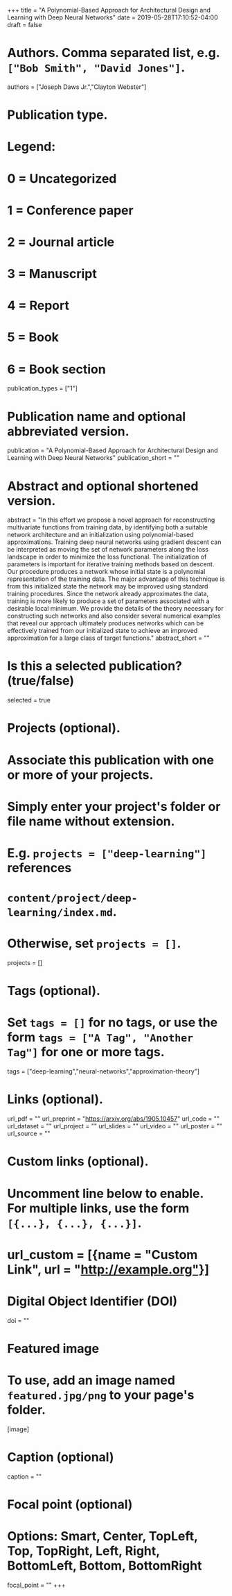 +++
title = "A Polynomial-Based Approach for Architectural Design and Learning with Deep Neural Networks"
date = 2019-05-28T17:10:52-04:00
draft = false

# Authors. Comma separated list, e.g. `["Bob Smith", "David Jones"]`.
authors = ["Joseph Daws Jr.","Clayton Webster"]

# Publication type.
# Legend:
# 0 = Uncategorized
# 1 = Conference paper
# 2 = Journal article
# 3 = Manuscript
# 4 = Report
# 5 = Book
# 6 = Book section
publication_types = ["1"]

# Publication name and optional abbreviated version.
publication = "A Polynomial-Based Approach for Architectural Design and Learning with Deep Neural Networks"
publication_short = ""

# Abstract and optional shortened version.
abstract = "In this effort we propose a novel approach for reconstructing multivariate functions from training data, by identifying both a suitable network architecture and an initialization using polynomial-based approximations. Training deep neural networks using gradient descent can be interpreted as moving the set of network parameters along the loss landscape in order to minimize the loss functional. The initialization of parameters is important for iterative training methods based on descent. Our procedure produces a network whose initial state is a polynomial representation of the training data. The major advantage of this technique is from this initialized state the network may be improved using standard training procedures. Since the network already approximates the data, training is more likely to produce a set of parameters associated with a desirable local minimum. We provide the details of the theory necessary for constructing such networks and also consider several numerical examples that reveal our approach ultimately produces networks which can be effectively trained from our initialized state to achieve an improved approximation for a large class of target functions."
abstract_short = ""

# Is this a selected publication? (true/false)
selected = true

# Projects (optional).
#   Associate this publication with one or more of your projects.
#   Simply enter your project's folder or file name without extension.
#   E.g. `projects = ["deep-learning"]` references 
#   `content/project/deep-learning/index.md`.
#   Otherwise, set `projects = []`.
projects = []

# Tags (optional).
#   Set `tags = []` for no tags, or use the form `tags = ["A Tag", "Another Tag"]` for one or more tags.
tags = ["deep-learning","neural-networks","approximation-theory"]

# Links (optional).
url_pdf = ""
url_preprint = "https://arxiv.org/abs/1905.10457"
url_code = ""
url_dataset = ""
url_project = ""
url_slides = ""
url_video = ""
url_poster = ""
url_source = ""

# Custom links (optional).
#   Uncomment line below to enable. For multiple links, use the form `[{...}, {...}, {...}]`.
# url_custom = [{name = "Custom Link", url = "http://example.org"}]

# Digital Object Identifier (DOI)
doi = ""

# Featured image
# To use, add an image named `featured.jpg/png` to your page's folder. 
[image]
  # Caption (optional)
  caption = ""

  # Focal point (optional)
  # Options: Smart, Center, TopLeft, Top, TopRight, Left, Right, BottomLeft, Bottom, BottomRight
  focal_point = ""
+++
